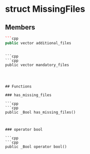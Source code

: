 # struct MissingFiles


## Members

```cpp
```cpp
public vector additional_files
```
```

```cpp
```cpp
public vector mandatory_files
```
```



## Functions

### has_missing_files

```cpp
```cpp
public _Bool has_missing_files()
```
```


### operator bool

```cpp
```cpp
public _Bool operator bool()
```
```




